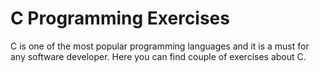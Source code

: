 # C Programming Exercises
C is one of the most popular programming languages and it is a must for any software developer.
Here you can find couple of exercises about C.
